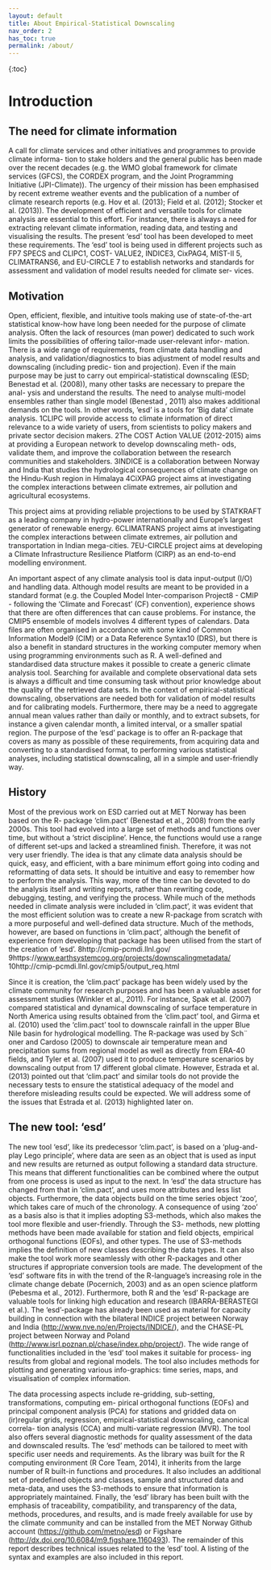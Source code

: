 ```yaml
---
layout: default
title: About Empirical-Statistical Downscaling
nav_order: 2 
has_toc: true
permalink: /about/
---
```


{:toc}

# Introduction

## The need for climate information
A call for climate services and other initiatives and programmes to provide climate informa-
tion to stake holders and the general public has been made over the recent decades (e.g. the
WMO global framework for climate services (GFCS), the CORDEX program, and the Joint
Programming Initiative (JPI-Climate)). The urgency of their mission has been emphasised by
recent extreme weather events and the publication of a number of climate research reports (e.g.
Hov et al. (2013); Field et al. (2012); Stocker et al. (2013)).
The development of efficient and versatile tools for climate analysis are essential to this effort.
For instance, there is always a need for extracting relevant climate information, reading data,
and testing and visualising the results. The present ‘esd’ tool has been developed to meet these
requirements.
The ‘esd’ tool is being used in different projects such as FP7 SPECS and CLIPC1, COST-
VALUE2, INDICE3, CixPAG4, MIST-II 5, CLIMATRANS6, and EU-CIRCLE 7 to establish
networks and standards for assessment and validation of model results needed for climate ser-
vices.

## Motivation
Open, efficient, flexible, and intuitive tools making use of state-of-the-art statistical know-how
have long been needed for the purpose of climate analysis. Often the lack of resources (man
power) dedicated to such work limits the possibilities of offering tailor-made user-relevant infor-
mation. There is a wide range of requirements, from climate data handling and analysis, and
validation/diagnostics to bias adjustment of model results and downscaling (including predic-
tion and projection). Even if the main purpose may be just to carry out empirical-statistical
downscaling (ESD; Benestad et al. (2008)), many other tasks are necessary to prepare the anal-
ysis and understand the results. The need to analyse multi-model ensembles rather than single
model (Benestad , 2011) also makes additional demands on the tools. In other words, ‘esd’ is
a tools for ’Big data’ climate analysis.
1CLIPC will provide access to climate information of direct relevance to a wide variety of users, from scientists
to policy makers and private sector decision makers.
2The COST Action VALUE (2012-2015) aims at providing a European network to develop downscaling meth-
ods, validate them, and improve the collaboration between the research communities and stakeholders.
3INDICE is a collaboration between Norway and India that studies the hydrological consequences of climate
change on the Hindu-Kush region in Himalaya
4CiXPAG project aims at investigating the complex interactions between climate extremes, air pollution and
agricultural ecosystems.

This project aims at providing reliable projections to be used by STATKRAFT as a leading company in
hydro-power internationally and Europe’s largest generator of renewable energy.
6CLIMATRANS project aims at investigating the complex interactions between climate extremes, air pollution
and transportation in Indian mega-cities.
7EU-CIRCLE project aims at developing a Climate Infrastructure Resilience Platform (CIRP) as an end-to-end
modelling environment.

An important aspect of any climate analysis tool is data input-output (I/O) and handling data.
Although model results are meant to be provided in a standard format (e.g. the Coupled Model
Inter-comparison Project8 - CMIP - following the ‘Climate and Forecast’ (CF) convention),
experience shows that there are often differences that can cause problems. For instance, the
CMIP5 ensemble of models involves 4 different types of calendars.
Data files are often organised in accordance with some kind of Common Information Model9
(CIM) or a Data Reference Syntax10 (DRS), but there is also a benefit in standard structures in
the working computer memory when using programming environments such as R. A well-defined
and standardised data structure makes it possible to create a generic climate analysis tool.
Searching for available and complete observational data sets is always a difficult and time
consuming task without prior knowledge about the quality of the retrieved data sets. In the
context of empirical-statistical downscaling, observations are needed both for validation of model
results and for calibrating models. Furthermore, there may be a need to aggregate annual mean
values rather than daily or monthly, and to extract subsets, for instance a given calendar month,
a limited interval, or a smaller spatial region.
The purpose of the ‘esd’ package is to offer an R-package that covers as many as possible of
these requirements, from acquiring data and converting to a standardised format, to performing
various statistical analyses, including statistical downscaling, all in a simple and user-friendly
way.

## History
Most of the previous work on ESD carried out at MET Norway has been based on the R-
package ‘clim.pact’ (Benestad et al., 2008) from the early 2000s. This tool had evolved into
a large set of methods and functions over time, but without a ‘strict discipline’. Hence, the
functions would use a range of different set-ups and lacked a streamlined finish. Therefore, it
was not very user friendly. The idea is that any climate data analysis should be quick, easy, and
efficient, with a bare minimum effort going into coding and reformatting of data sets. It should
be intuitive and easy to remember how to perform the analysis. This way, more of the time can
be devoted to do the analysis itself and writing reports, rather than rewriting code, debugging,
testing, and verifying the process. While much of the methods needed in climate analysis were
included in ‘clim.pact’, it was evident that the most efficient solution was to create a new
R-package from scratch with a more purposeful and well-defined data structure. Much of the
methods, however, are based on functions in ‘clim.pact’, although the benefit of experience
from developing that package has been utilised from the start of the creation of ‘esd’.
8http://cmip-pcmdi.llnl.gov/
9https://www.earthsystemcog.org/projects/downscalingmetadata/
10http://cmip-pcmdi.llnl.gov/cmip5/output_req.html

Since it is creation, the ‘clim.pact’ package has been widely used by the climate community
for research purposes and has been a valuable asset for assessment studies (Winkler et al.,
2011). For instance, Spak et al. (2007) compared statistical and dynamical downscaling of
surface temperature in North America using results obtained from the ‘clim.pact’ tool, and
Girma et al. (2010) used the ‘clim.pact’ tool to downscale rainfall in the upper Blue Nile
basin for hydrological modelling.
The R-package was used by Sch¨
oner and Cardoso (2005) to downscale air temperature mean
and precipitation sums from regional model as well as directly from ERA-40 fields, and Tyler
et al. (2007) used it to produce temperature scenarios by downscaling output from 17 different
global climate. However, Estrada et al. (2013) pointed out that ‘clim.pact’ and similar tools
do not provide the necessary tests to ensure the statistical adequacy of the model and therefore
misleading results could be expected. We will address some of the issues that Estrada et al. (2013)
highlighted later on.

## The new tool: ‘esd’
The new tool ‘esd’, like its predecessor ‘clim.pact’, is based on a ‘plug-and-play Lego
principle’, where data are seen as an object that is used as input and new results are returned
as output following a standard data structure. This means that different functionalities can
be combined where the output from one process is used as input to the next. In ‘esd’ the
data structure has changed from that in ‘clim.pact’, and uses more attributes and less list
objects. Furthermore, the data objects build on the time series object ‘zoo’, which takes care
of much of the chronology. A consequence of using ‘zoo’ as a basis also is that it implies
adopting S3-methods, which also makes the tool more flexible and user-friendly. Through the S3-
methods, new plotting methods have been made available for station and field objects, empirical
orthogonal functions (EOFs), and other types. The use of S3-methods implies the definition of
new classes describing the data types. It can also make the tool work more seamlessly with
other R-packages and other structures if appropriate conversion tools are made.
The development of the ‘esd’ software fits in with the trend of the R-language’s increasing
role in the climate change debate (Pocernich, 2003) and as an open science platform (Pebesma
et al., 2012). Furthermore, both R and the ‘esd’ R-package are valuable tools for linking
high education and research (IBARRA-BERASTEGI et al.). The ‘esd’-package has already
been used as material for capacity building in connection with the bilateral INDICE project
between Norway and India (http://www.nve.no/en/Projects/INDICE/), and the CHASE-PL
project between Norway and Poland
(http://www.isrl.poznan.pl/chase/index.php/project/).
The wide range of functionalities included in the ‘esd’ tool makes it suitable for process-
ing results from global and regional models. The tool also includes methods for plotting and
generating various info-graphics: time series, maps, and visualisation of complex information.

The data processing aspects include re-gridding, sub-setting, transformations, computing em-
pirical orthogonal functions (EOFs) and principal component analysis (PCA) for stations and
gridded data on (ir)regular grids, regression, empirical-statistical downscaling, canonical correla-
tion analysis (CCA) and multi-variate regression (MVR). The tool also offers several diagnostic
methods for quality assessment of the data and downscaled results. The ‘esd’ methods can be
tailored to meet with specific user needs and requirements.
As the library was built for the R computing environment (R Core Team, 2014), it inherits
from the large number of R built-in functions and procedures. It also includes an additional
set of predefined objects and classes, sample and structured data and meta-data, and uses the
S3-methods to ensure that information is appropriately maintained. Finally, the ‘esd’ library
has been built with the emphasis of traceability, compatibility, and transparency of the data,
methods, procedures, and results, and is made freely available for use by the climate community
and can be installed from the MET Norway Github account (https://github.com/metno/esd)
or Figshare (http://dx.doi.org/10.6084/m9.figshare.1160493).
The remainder of this report describes technical issues related to the ‘esd’ tool. A listing of
the syntax and examples are also included in this report.
